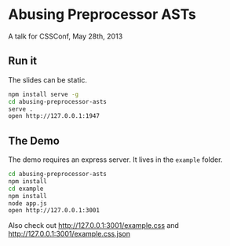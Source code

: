 # Abusing Preprocessor ASTs

A talk for CSSConf, May 28th, 2013

## Run it

The slides can be static.

```sh
npm install serve -g
cd abusing-preprocessor-asts
serve .
open http://127.0.0.1:1947
```

## The Demo

The demo requires an express server. It lives in the `example` folder.

```sh
cd abusing-preprocessor-asts
npm install
cd example
npm install
node app.js
open http://127.0.0.1:3001
```

Also check out http://127.0.0.1:3001/example.css and http://127.0.0.1:3001/example.css.json

